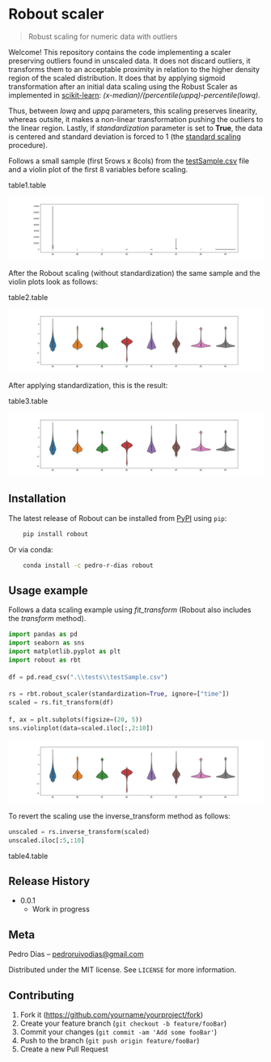 # Robout scaler

> Robust scaling for numeric data with outliers

Welcome! This repository contains the code implementing a scaler preserving outliers 
found in unscaled data. It does not discard outliers, it transforms them to an 
acceptable proximity in relation to the higher density region of the scaled distribution. 
It does that by applying sigmoid transformation after an initial data scaling using the 
Robust Scaler as implemented in [scikit-learn](https://scikit-learn.org/stable/modules/generated/sklearn.preprocessing.RobustScaler.html): 
*(x-median)/(percentile(uppq)-percentile(lowq)*.
 
Thus, between *lowq* and *uppq* parameters, this scaling preserves linearity, whereas outsite, 
it makes a non-linear transformation pushing the outliers to the linear region. Lastly, if 
*standardization* parameter is set to **True**, the data is centered and standard deviation is 
forced to 1 (the [standard scaling](https://scikit-learn.org/stable/modules/generated/sklearn.preprocessing.StandardScaler.html) procedure).

Follows a small sample (first 5rows x 8cols) from the [testSample.csv](./tests/testSample.csv) file and a 
violin plot of the first 8 variables before scaling.

table1.table

![Violin plots of scaled test data](./resources/fig1.png)


After the Robout scaling (without standardization) the same sample and the violin plots look as follows:

table2.table

![Violin plots of scaled test data](./resources/fig2.png)

After applying standardization, this is the result:

table3.table

![Violin plots of scaled and standardized test data](./resources/fig3.png)


## Installation

The latest release of Robout can be installed from [PyPI](https://test.pypi.org/project/robout-pedro-r-dias/0.0.1/) using ``pip``:

```sh
    pip install robout
```

Or via conda:

```sh
    conda install -c pedro-r-dias robout
```


## Usage example

Follows a data scaling example using *fit_transform* (Robout also includes the *transform* method). 

```python
import pandas as pd
import seaborn as sns
import matplotlib.pyplot as plt
import robout as rbt

df = pd.read_csv(".\\tests\\testSample.csv")

rs = rbt.robout_scaler(standardization=True, ignore=["time"])
scaled = rs.fit_transform(df)

f, ax = plt.subplots(figsize=(20, 5))
sns.violinplot(data=scaled.iloc[:,2:10])
```

![Violin plots of scaled and standardized test data](./resources/fig3.png)

To revert the scaling use the inverse_transform method as follows:

```python
unscaled = rs.inverse_transform(scaled)
unscaled.iloc[:5,:10]
```

table4.table


## Release History

* 0.0.1
    * Work in progress

## Meta

Pedro Dias – pedroruivodias@gmail.com

Distributed under the MIT license. See ``LICENSE`` for more information.


## Contributing

1. Fork it (<https://github.com/yourname/yourproject/fork>)
2. Create your feature branch (`git checkout -b feature/fooBar`)
3. Commit your changes (`git commit -am 'Add some fooBar'`)
4. Push to the branch (`git push origin feature/fooBar`)
5. Create a new Pull Request
